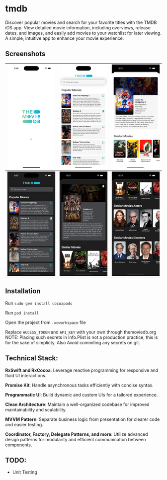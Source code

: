 # tmdb
Discover popular movies and search for your favorite titles with the TMDB iOS app. View detailed movie information, including overviews, release dates, and images, and easily add movies to your watchlist for later viewing. A simple, intuitive app to enhance your movie experience.

## Screenshots

![](./Screenshots/1.png) | ![](./Screenshots/2.png)|![](./Screenshots/3.png)
---------------------------|---------------------------|-------------------------
![](./Screenshots/4.png) | ![](./Screenshots/5.png)|![](./Screenshots/6.png)

## Installation

Run `sudo gem install cocoapods`

Run `pod install`

Open the project from `.xcworkspace` file

Replace `ACCESS_TOKEN` and `API_KEY` with your own through themoviedb.org
NOTE: Placing such secrets in Info.Plist is not a production practice,
this is for the sake of simplicty. Also Avoid commiting any secrets on git.

## Technical Stack:

**RxSwift and RxCocoa**: Leverage reactive programming for responsive and fluid UI interactions.

**Promise Kit**: Handle asynchronous tasks efficiently with concise syntax.

**Programmatic UI**: Build dynamic and custom UIs for a tailored experience.

**Clean Architecture**: Maintain a well-organized codebase for improved maintainability and scalability.

**MVVM Pattern**: Separate business logic from presentation for clearer code and easier testing.

**Coordinator, Factory, Delegate Patterns, and more**: Utilize advanced design patterns for modularity and efficient communication between components.

## TODO:
- Unit Testing